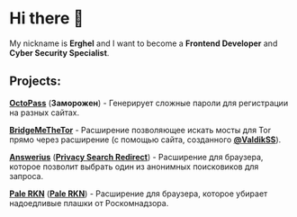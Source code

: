 # Hi there 👋

My nickname is **Erghel** and I want to become a **Frontend Developer** and **Cyber Security Specialist**.

## Projects:
   [**OctoPass**](https://github.com/Erghel/OctoPass) (**Заморожен**) - Генерирует сложные пароли для регистрации на разных сайтах.
   
   [**BridgeMeTheTor**](https://github.com/Erghel/I-love-Tor) - Расширение позволяющее искать мосты для Tor прямо через расширение (с помощью сайта, созданного [**@ValdikSS**](https://github.com/ValdikSS)).
   
   [**Answerius**](https://github.com/Erghel/Answerius) ([**Privacy Search Redirect**](https://addons.mozilla.org/ru/firefox/addon/privacysearch-/)) - Расширение для браузера, которое позволит выбрать один из анонимных поисковиков для запроса.
   
   [**Pale RKN**](https://github.com/Erghel/PaleRKN) ([**Pale RKN**](https://addons.mozilla.org/ru/firefox/addon/pale-rkn/)) - Расширение для браузера, которое убирает надоедливые плашки от Роскомнадзора. 
